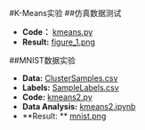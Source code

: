 #K-Means实验
##仿真数据测试
* **Code：** [kmeans.py](kmeans.py)
* **Result:** [figure_1.png](figure_1.png)

##MNIST数据实验
* **Data:** [ClusterSamples.csv](ClusterSamples.csv)
* **Labels:** [SampleLabels.csv](SampleLabels.csv)
* **Code:** [kmeans2.py](kmeans2.py)
* **Data Analysis:** [kmeans2.ipynb](kmeans2.ipynb)
* **Result: ** [mnist.png](mnist.png)